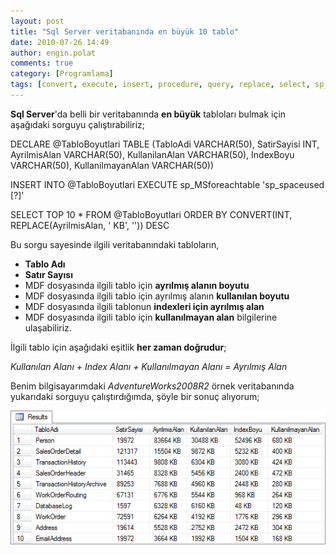 ```yaml
---
layout: post
title: "Sql Server veritabanında en büyük 10 tablo"
date: 2010-07-26 14:49
author: engin.polat
comments: true
category: [Programlama]
tags: [convert, execute, insert, procedure, query, replace, select, sp_MSforeachtable, sp_spaceused, SQL, sql server, table]
---
```

**Sql Server**'da belli bir veritabanında **en büyük** tabloları bulmak için aşağıdaki sorguyu çalıştırabiliriz;



DECLARE @TabloBoyutlari TABLE (TabloAdi VARCHAR(50), SatirSayisi INT, AyrilmisAlan VARCHAR(50), KullanilanAlan VARCHAR(50), IndexBoyu VARCHAR(50), KullanilmayanAlan VARCHAR(50))

INSERT INTO @TabloBoyutlari
EXECUTE sp_MSforeachtable 'sp_spaceused [?]'

SELECT TOP 10 * FROM @TabloBoyutlari ORDER BY CONVERT(INT, REPLACE(AyrilmisAlan, ' KB', '')) DESC


Bu sorgu sayesinde ilgili veritabanındaki tabloların,


*   **Tablo Adı**
*   **Satır Sayısı**
*   MDF dosyasında ilgili tablo için **ayrılmış alanın boyutu**
*   MDF dosyasında ilgili tablo için ayrılmış alanın **kullanılan boyutu**
*   MDF dosyasında ilgili tablonun **indexleri için ayrılmış alan**
*   MDF dosyasında ilgili tablo için **kullanılmayan alan**
bilgilerine ulaşabiliriz.

İlgili tablo için aşağıdaki eşitlik **her zaman doğrudur**;

*Kullanılan Alanı + Index Alanı + Kullanılmayan Alanı = Ayrılmış Alan*

Benim bilgisayarımdaki *AdventureWorks2008R2* örnek veritabanında yukarıdaki sorguyu çalıştırdığımda, şöyle bir sonuç alıyorum;

![Sql Server - Veritabanında en büyük 10 tablo](/assets/uploads/2010/07/SqlServerEnBuyuk10Tablo.png "SqlServerEnBuyuk10Tablo")

